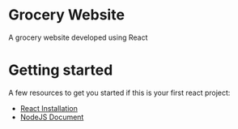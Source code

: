 # Grocery Website
 
A grocery website developed using React

# Getting started

A few resources to get you started if this is your first react project:

- [React Installation](https://react.dev/learn/installation)
- [NodeJS Document](https://nodejs.org/en/learn/getting-started/introduction-to-nodejs)